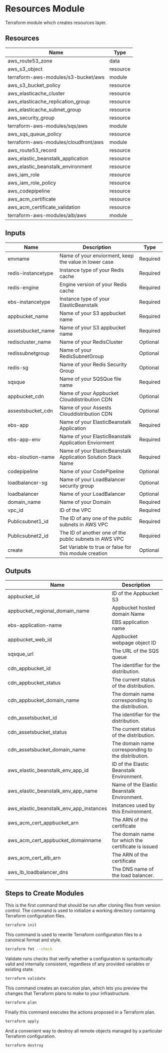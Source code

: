 # Resources Module

Terraform module which creates resources layer.

## Resources

| Name | Type | 
| ------ | ------ | 
| aws_route53_zone | data
| aws_s3_object | resource
| terraform-aws-modules/s3-bucket/aws| module
| aws_s3_bucket_policy | resource
| aws_elasticache_cluster | resource
| aws_elasticache_replication_group | resource
| aws_elasticache_subnet_group | resource
| aws_security_group | resource
| terraform-aws-modules/sqs/aws | module
| aws_sqs_queue_policy | resource
| terraform-aws-modules/cloudfront/aws | module
| aws_route53_record | resource
| aws_elastic_beanstalk_application | resource
| aws_elastic_beanstalk_environment | resource
| aws_iam_role | resource
| aws_iam_role_policy | resource
| aws_codepipeline | resource
| aws_acm_certificate | resource
| aws_acm_certificate_validation | resource
| terraform-aws-modules/alb/aws | module


## Inputs

| Name | Description | Type
| ------ | ------ | ------ | 
| envname | Name of your enviorment, keep the value in lower case | Required
| redis-instancetype | Instance type of your Redis cache | Required
| redis-engine | Engine version of your Redis cache | Required
| ebs-instancetype | Instance type of your ElasticBeanstalk | Required
| appbucket_name | Name of your S3 appbucket name | Required
| assetsbucket_name | Name of your S3 appbucket name | Required
| rediscluster_name | Name of your RedisCluster | Optional
| redissubnetgroup | Name of your RedisSubnetGroup | Optional
| redis-sg | Name of your Redis Security Group | Optional
| sqsque | Name of your SQSQue file name | Required
| appbucket_cdn | Name of your Appbucket Clouddistribution CDN | Optional
| assestsbucket_cdn | Name of your Assests Clouddistribution CDN | Optional
| ebs-app | Name of your ElasticBeanstalk Application| Required
| ebs-app-env | Name of your ElasticBeanstalk Application Enviorment | Required
| ebs-sloution-name | Name of your ElasticBeanstalk Application Solution Stack Name | Required
| codepipeline | Name of your CodePipeline | Optional
| loadbalancer-sg | Name of your LoadBalancer security group | Optional
| loadbalancer | Name of your LoadBalancer | Optional
| domain_name | Name of your Domain | Required
| vpc_id | ID of the VPC | Required
| Publicsubnet1_id | The ID of any one of the public subnets in AWS VPC | Required
| Publicsubnet2_id | The ID of another one of the public subnets in AWS VPC | Required
| create | Set Variable to true or false for this module creation | Optional 

## Outputs

| Name | Description | 
| ------ | ------ | 
| appbucket_id | ID of the Appbucket S3
| appbucket_regional_domain_name | Appbucket hosted domain Name
| ebs-application-name | EBS application name
| appbucket_web_id | Appbucket webpage object ID
| sqsque_url |The URL of the SQS queue
| cdn_appbucket_id | The identifier for the distribution.
| cdn_appbucket_status | The current status of the distribution.
| cdn_appbucket_domain_name | The domain name corresponding to the distribution.
| cdn_assetsbucket_id | The identifier for the distribution.
| cdn_assetsbucket_status | The current status of the distribution.
| cdn_assetsbucket_domain_name | The domain name corresponding to the distribution.
| aws_elastic_beanstalk_env_app_id | ID of the Elastic Beanstalk Environment.
| aws_elastic_beanstalk_env_app_name | Name of the Elastic Beanstalk Environment.
| aws_elastic_beanstalk_env_app_instances | Instances used by this Environment.
| aws_acm_cert_appbucket_arn | The ARN of the certificate
| aws_acm_cert_appbucket_domainname | The domain name for which the certificate is issued
| aws_acm_cert_alb_arn | The ARN of the certificate
| aws_lb_loadbalancer_dns | The DNS name of the load balancer.


## Steps to Create Modules

This is the first command that should be run after cloning files from version control. The command is used to initialize a working directory containing Terraform configuration files.

```sh
terraform init
```

This command is used to rewrite Terraform configuration files to a canonical format and style.

```sh
terraform fmt --check
```

Validate runs checks that verify whether a configuration is syntactically valid and internally consistent, regardless of any provided variables or existing state.

```sh
terraform validate
```

This command creates an execution plan, which lets you preview the changes that Terraform plans to make to your infrastructure.

```sh
terraform plan
```

Finally this command executes the actions proposed in a Terraform plan.

```sh
terraform apply
```

And a convenient way to destroy all remote objects managed by a particular Terraform configuration.

```sh
terraform destroy
```





